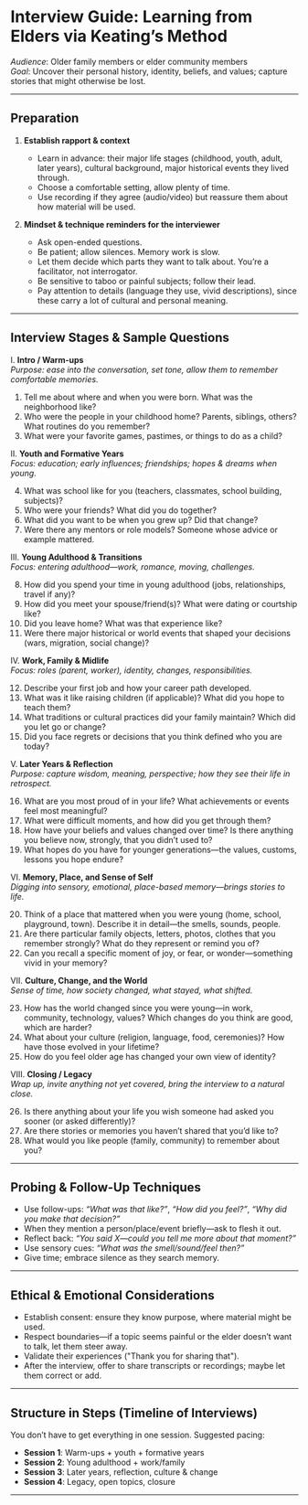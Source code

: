 # Interview Guide: Learning from Elders via Keating’s Method

*Audience*: Older family members or elder community members  
*Goal*: Uncover their personal history, identity, beliefs, and values; capture stories that might otherwise be lost.

---

## Preparation

1. **Establish rapport & context**

   * Learn in advance: their major life stages (childhood, youth, adult, later years), cultural background, major historical events they lived through.
   * Choose a comfortable setting, allow plenty of time.
   * Use recording if they agree (audio/video) but reassure them about how material will be used.

2. **Mindset & technique reminders for the interviewer**

   * Ask open-ended questions.
   * Be patient; allow silences. Memory work is slow.
   * Let them decide which parts they want to talk about. You’re a facilitator, not interrogator.
   * Be sensitive to taboo or painful subjects; follow their lead.
   * Pay attention to details (language they use, vivid descriptions), since these carry a lot of cultural and personal meaning.

---

## Interview Stages & Sample Questions

I. **Intro / Warm-ups**  
*Purpose: ease into the conversation, set tone, allow them to remember comfortable memories.*

1. Tell me about where and when you were born. What was the neighborhood like?
2. Who were the people in your childhood home? Parents, siblings, others? What routines do you remember?
3. What were your favorite games, pastimes, or things to do as a child?

II. **Youth and Formative Years**  
*Focus: education; early influences; friendships; hopes & dreams when young.*

4. What was school like for you (teachers, classmates, school building, subjects)?
5. Who were your friends? What did you do together?
6. What did you want to be when you grew up? Did that change?
7. Were there any mentors or role models? Someone whose advice or example mattered.

III. **Young Adulthood & Transitions**  
*Focus: entering adulthood—work, romance, moving, challenges.*

8. How did you spend your time in young adulthood (jobs, relationships, travel if any)?
9. How did you meet your spouse/friend(s)? What were dating or courtship like?
10. Did you leave home? What was that experience like?
11. Were there major historical or world events that shaped your decisions (wars, migration, social change)?

IV. **Work, Family & Midlife**  
*Focus: roles (parent, worker), identity, changes, responsibilities.*

12. Describe your first job and how your career path developed.
13. What was it like raising children (if applicable)? What did you hope to teach them?
14. What traditions or cultural practices did your family maintain? Which did you let go or change?
15. Did you face regrets or decisions that you think defined who you are today?

V. **Later Years & Reflection**  
*Purpose: capture wisdom, meaning, perspective; how they see their life in retrospect.*

16. What are you most proud of in your life? What achievements or events feel most meaningful?
17. What were difficult moments, and how did you get through them?
18. How have your beliefs and values changed over time? Is there anything you believe now, strongly, that you didn’t used to?
19. What hopes do you have for younger generations—the values, customs, lessons you hope endure?

VI. **Memory, Place, and Sense of Self**  
*Digging into sensory, emotional, place-based memory—brings stories to life.*

20. Think of a place that mattered when you were young (home, school, playground, town). Describe it in detail—the smells, sounds, people.
21. Are there particular family objects, letters, photos, clothes that you remember strongly? What do they represent or remind you of?
22. Can you recall a specific moment of joy, or fear, or wonder—something vivid in your memory?

VII. **Culture, Change, and the World**  
*Sense of time, how society changed, what stayed, what shifted.*

23. How has the world changed since you were young—in work, community, technology, values? Which changes do you think are good, which are harder?
24. What about your culture (religion, language, food, ceremonies)? How have those evolved in your lifetime?
25. How do you feel older age has changed your own view of identity?

VIII. **Closing / Legacy**  
*Wrap up, invite anything not yet covered, bring the interview to a natural close.*

26. Is there anything about your life you wish someone had asked you sooner (or asked differently)?
27. Are there stories or memories you haven’t shared that you’d like to?
28. What would you like people (family, community) to remember about you?

---

## Probing & Follow-Up Techniques

* Use follow-ups: *“What was that like?”*, *“How did you feel?”*, *“Why did you make that decision?”*
* When they mention a person/place/event briefly—ask to flesh it out.
* Reflect back: *“You said X—could you tell me more about that moment?”*
* Use sensory cues: *“What was the smell/sound/feel then?”*
* Give time; embrace silence as they search memory.

---

## Ethical & Emotional Considerations

* Establish consent: ensure they know purpose, where material might be used.
* Respect boundaries—if a topic seems painful or the elder doesn’t want to talk, let them steer away.
* Validate their experiences ("Thank you for sharing that").
* After the interview, offer to share transcripts or recordings; maybe let them correct or add.

---

## Structure in Steps (Timeline of Interviews)

You don’t have to get everything in one session. Suggested pacing:

* **Session 1**: Warm-ups + youth + formative years
* **Session 2**: Young adulthood + work/family
* **Session 3**: Later years, reflection, culture & change
* **Session 4**: Legacy, open topics, closure

---
